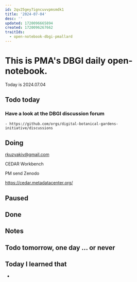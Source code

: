 ```yaml
---
id: 2qv25gey7igncuvvpmsmdk1
title: '2024-07-04'
desc: ''
updated: 1720096665894
created: 1720096267662
traitIds:
  - open-notebook-dbgi-pmallard
---
```



# This is PMA's DBGI daily open-notebook.

Today is 2024.07.04

## Todo today

### Have a look at the DBGI discussion forum
    - https://github.com/orgs/digital-botanical-gardens-initiative/discussions
###
###

## Doing

rkuzyakiv@gmail.com

CEDAR Workbench

PM send Zenodo


https://cedar.metadatacenter.org/

## Paused

## Done

## Notes

## Todo tomorrow, one day ... or never

###
###
###


## Today I learned that

-